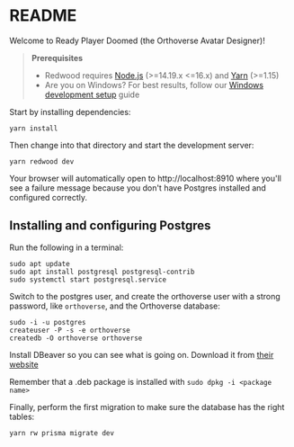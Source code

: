 # README

Welcome to Ready Player Doomed (the Orthoverse Avatar Designer)!

> **Prerequisites**
>
> - Redwood requires [Node.js](https://nodejs.org/en/) (>=14.19.x <=16.x) and [Yarn](https://yarnpkg.com/) (>=1.15)
> - Are you on Windows? For best results, follow our [Windows development setup](https://redwoodjs.com/docs/how-to/windows-development-setup) guide

Start by installing dependencies:

```
yarn install
```

Then change into that directory and start the development server:

```
yarn redwood dev
```

Your browser will automatically open to http://localhost:8910 where you'll see a failure message because you don't have Postgres installed and configured correctly.

## Installing and configuring Postgres

Run the following in a terminal:

```
sudo apt update
sudo apt install postgresql postgresql-contrib
sudo systemctl start postgresql.service
```

Switch to the postgres user, and create the orthoverse user with a strong password, like `orthoverse`, and the Orthoverse database:

```
sudo -i -u postgres
createuser -P -s -e orthoverse
createdb -O orthoverse orthoverse
```

Install DBeaver so you can see what is going on. Download it from [their website](https://dbeaver.io/download)

Remember that a .deb package is installed with `sudo dpkg -i <package name>`

Finally, perform the first migration to make sure the database has the right tables:

```
yarn rw prisma migrate dev
```





